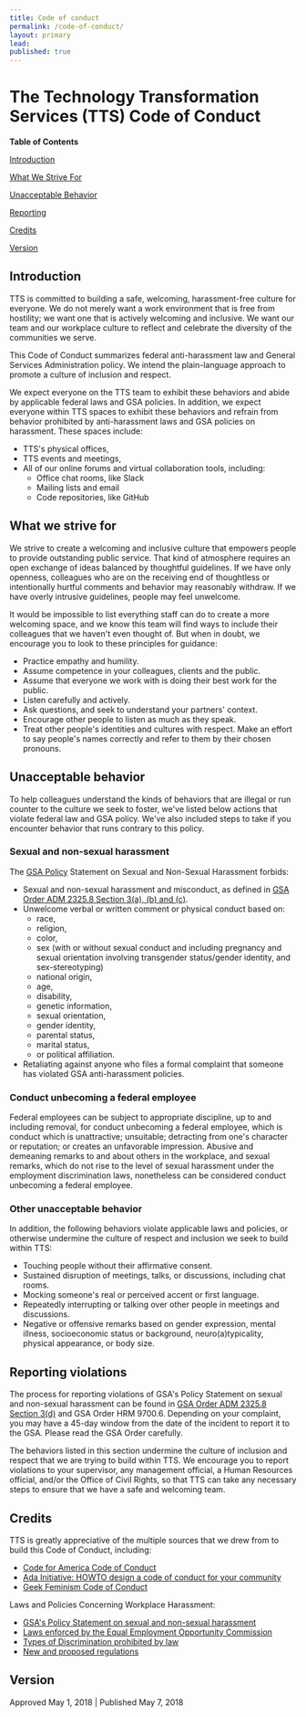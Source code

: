 ```yaml
---
title: Code of conduct
permalink: /code-of-conduct/
layout: primary
lead:
published: true
---
```


# The Technology Transformation Services (TTS) Code of Conduct

**Table of Contents**

[Introduction](#introduction)

[What We Strive For](#what-we-strive-for)

[Unacceptable Behavior](#unacceptable-behavior)

[Reporting](#reporting-violations)

[Credits](#credits)

[Version](#version)

## Introduction

TTS is committed to building a safe, welcoming, harassment-free culture for everyone. We do not merely want a work environment that is free from hostility; we want one that is actively welcoming and inclusive. We want our team and our workplace culture to reflect and celebrate the diversity of the communities we serve.

This Code of Conduct summarizes federal anti-harassment law and General Services Administration policy. We intend the plain-language approach to promote a culture of inclusion and respect.

We expect everyone on the TTS team to exhibit these behaviors and abide by applicable federal laws and GSA policies. In addition, we expect everyone within TTS spaces to exhibit these behaviors and refrain from behavior prohibited by anti-harassment laws and GSA policies on harassment. These spaces include:

- TTS&#39;s physical offices,
- TTS events and meetings,
- All of our online forums and virtual collaboration tools, including:
  - Office chat rooms, like Slack
  - Mailing lists and email
  - Code repositories, like GitHub

## What we strive for

We strive to create a welcoming and inclusive culture that empowers people to provide outstanding public service. That kind of atmosphere requires an open exchange of ideas balanced by thoughtful guidelines. If we have only openness, colleagues who are on the receiving end of thoughtless or intentionally hurtful comments and behavior may reasonably withdraw. If we have overly intrusive guidelines, people may feel unwelcome.

It would be impossible to list everything staff can do to create a more welcoming space, and we know this team will find ways to include their colleagues that we haven&#39;t even thought of. But when in doubt, we encourage you to look to these principles for guidance:

- Practice empathy and humility.
- Assume competence in your colleagues, clients and the public.
- Assume that everyone we work with is doing their best work for the public.
- Listen carefully and actively.
- Ask questions, and seek to understand your partners&#39; context.
- Encourage other people to listen as much as they speak.
- Treat other people&#39;s identities and cultures with respect. Make an effort to say people&#39;s names correctly and refer to them by their chosen pronouns.

## Unacceptable behavior

To help colleagues understand the kinds of behaviors that are illegal or run counter to the culture we seek to foster, we&#39;ve listed below actions that violate federal law and GSA policy. We&#39;ve also included steps to take if you encounter behavior that runs contrary to this policy.

### Sexual and non-sexual harassment
The [GSA Policy](https://www.gsa.gov/portal/directive/d0/content/512516) Statement on Sexual and Non-Sexual Harassment forbids:

- Sexual and non-sexual harassment and misconduct, as defined in [GSA Order ADM 2325.8 Section 3(a), (b) and (c)](https://www.gsa.gov/portal/directive/d0/content/512516).
- Unwelcome verbal or written comment or physical conduct based on:
  - race,
  - religion,
  - color,
  - sex (with or without sexual conduct and including pregnancy and sexual orientation involving transgender status/gender identity, and sex-stereotyping)
  - national origin,
  - age,
  - disability,
  - genetic information,
  - sexual orientation,
  - gender identity,
  - parental status,
  - marital status,
  - or political affiliation.
- Retaliating against anyone who files a formal complaint that someone has violated GSA anti-harassment policies.

### Conduct unbecoming a federal employee

Federal employees can be subject to appropriate discipline, up to and including removal, for conduct unbecoming a federal employee, which is conduct which is unattractive; unsuitable; detracting from one&#39;s character or reputation; or creates an unfavorable impression.  Abusive and demeaning remarks to and about others in the workplace, and sexual remarks, which do not rise to the level of sexual harassment under the employment discrimination laws, nonetheless can be considered conduct unbecoming a federal employee.

### Other unacceptable behavior
In addition, the following behaviors violate applicable laws and policies, or otherwise undermine the culture of respect and inclusion we seek to build within TTS:

- Touching people without their affirmative consent.
- Sustained disruption of meetings, talks, or discussions, including chat rooms.
- Mocking someone&#39;s real or perceived accent or first language.
- Repeatedly interrupting or talking over other people in meetings and discussions.
- Negative or offensive remarks based on gender expression, mental illness, socioeconomic status or background, neuro(a)typicality, physical appearance, or body size.

## Reporting violations

The process for reporting violations of GSA&#39;s Policy Statement on sexual and non-sexual harassment can be found in [GSA Order ADM 2325.8 Section 3(d)](https://www.gsa.gov/portal/directive/d0/content/512516) and GSA Order HRM 9700.6. Depending on your complaint, you may have a 45-day window from the date of the incident to report it to the GSA. Please read the GSA Order carefully.

The behaviors listed in this section undermine the culture of inclusion and respect that we are trying to build within TTS. We encourage you to report violations to your supervisor, any management official, a Human Resources official, and/or the Office of Civil Rights, so that TTS can take any necessary steps to ensure that we have a safe and welcoming team.

## Credits

TTS is greatly appreciative of the multiple sources that we drew from to build this Code of Conduct, including:

- [Code for America Code of Conduct](https://github.com/codeforamerica/codeofconduct)
- [Ada Initiative: HOWTO design a code of conduct for your community](https://adainitiative.org/2014/02/howto-design-a-code-of-conduct-for-your-community/)
- [Geek Feminism Code of Conduct](https://geekfeminism.org/about/code-of-conduct/)

Laws and Policies Concerning Workplace Harassment:

- [GSA&#39;s Policy Statement on sexual and non-sexual harassment](https://www.gsa.gov/portal/directive/d0/content/512516)
- [Laws enforced by the Equal Employment Opportunity Commission](https://www.eeoc.gov/laws/statutes/index.cfm)
- [Types of Discrimination prohibited by law](https://www.eeoc.gov/laws/types/)
- [New and proposed regulations](https://www.eeoc.gov/laws/regulations/index.cfm)

## Version

Approved May 1, 2018 | Published May 7, 2018
